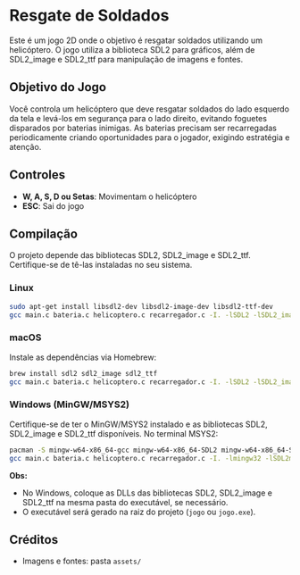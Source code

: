 # Resgate de Soldados

Este é um jogo 2D onde o objetivo é resgatar soldados utilizando um helicóptero. O jogo utiliza a biblioteca SDL2 para gráficos, além de SDL2_image e SDL2_ttf para manipulação de imagens e fontes.

## Objetivo do Jogo
Você controla um helicóptero que deve resgatar soldados do lado esquerdo da tela e levá-los em segurança para o lado direito, evitando foguetes disparados por baterias inimigas. As baterias precisam ser recarregadas periodicamente criando oportunidades para o jogador, exigindo estratégia e atenção.

## Controles
- **W, A, S, D ou Setas**: Movimentam o helicóptero
- **ESC**: Sai do jogo

## Compilação
O projeto depende das bibliotecas SDL2, SDL2_image e SDL2_ttf. Certifique-se de tê-las instaladas no seu sistema.

### Linux
```sh
sudo apt-get install libsdl2-dev libsdl2-image-dev libsdl2-ttf-dev
gcc main.c bateria.c helicoptero.c recarregador.c -I. -lSDL2 -lSDL2_image -lSDL2_ttf -o jogo -pthread
```

### macOS
Instale as dependências via Homebrew:
```sh
brew install sdl2 sdl2_image sdl2_ttf
gcc main.c bateria.c helicoptero.c recarregador.c -I. -lSDL2 -lSDL2_image -lSDL2_ttf -o jogo -pthread
```

### Windows (MinGW/MSYS2)
Certifique-se de ter o MinGW/MSYS2 instalado e as bibliotecas SDL2, SDL2_image e SDL2_ttf disponíveis.
No terminal MSYS2:
```sh
pacman -S mingw-w64-x86_64-gcc mingw-w64-x86_64-SDL2 mingw-w64-x86_64-SDL2_image mingw-w64-x86_64-SDL2_ttf
gcc main.c bateria.c helicoptero.c recarregador.c -I. -lmingw32 -lSDL2main -lSDL2 -lSDL2_image -lSDL2_ttf -o jogo.exe -pthread -mwindows
```

**Obs:**
- No Windows, coloque as DLLs das bibliotecas SDL2, SDL2_image e SDL2_ttf na mesma pasta do executável, se necessário.
- O executável será gerado na raiz do projeto (`jogo` ou `jogo.exe`).

## Créditos
- Imagens e fontes: pasta `assets/`